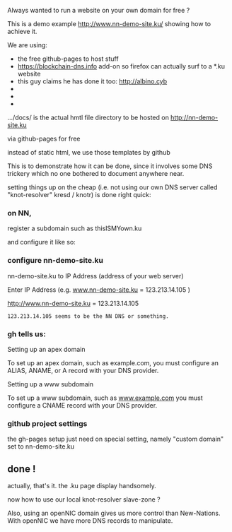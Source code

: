 Always wanted to run a website on your own domain for free ?

This is a demo example   http://www.nn-demo-site.ku/   showing how to achieve it.

We are using:

* the free github-pages to host stuff
* https://blockchain-dns.info   add-on so firefox can actually surf to  a  \*.ku  website
* this guy claims he has done it too:    http://albino.cyb 
*
*
*



.../docs/ is the actual hmtl file  directory   to be hosted on    http://nn-demo-site.ku

via github-pages for free

instead of static html, we use those templates by github

This is to demonstrate how it can be done, since it involves some DNS trickery which no one bothered to document anywhere near.

setting things up on the cheap (i.e. not using our own DNS server called "knot-resolver" kresd / knotr) is done right quick:

 ### on NN, 
register a subdomain  such as   thisISMYown.ku

and configure it like so:


  ### configure nn-demo-site.ku

nn-demo-site.ku to IP Address (address of your web server)

Enter IP Address (e.g. www.nn-demo-site.ku = 123.213.14.105 )

http://www.nn-demo-site.ku = 123.213.14.105


    123.213.14.105 seems to be the NN DNS or something.








     
   ### gh tells us:

Setting up an apex domain

To set up an apex domain, such as example.com, you must configure an ALIAS, ANAME, or A record with your DNS provider.

Setting up a www subdomain

To set up a www subdomain, such as www.example.com you must configure a CNAME record with your DNS provider.




### github project settings
the gh-pages setup just need on special setting, namely "custom domain" set to
    nn-demo-site.ku
    
    
 ## done !    
actually, that's it. the .ku page display handsomely.

now how to use our local knot-resolver slave-zone ?

Also, using an openNIC domain gives us more control than New-Nations. With openNIC we have more DNS records to manipulate.  







